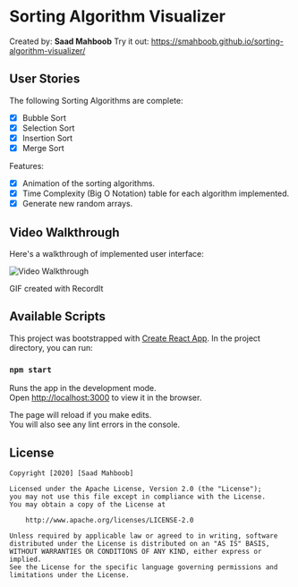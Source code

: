 # Sorting Algorithm Visualizer

Created by: **Saad Mahboob**
Try it out: https://smahboob.github.io/sorting-algorithm-visualizer/
## User Stories

The following Sorting Algorithms are complete:
* [x] Bubble Sort
* [x] Selection Sort
* [x] Insertion Sort
* [x] Merge Sort

Features:
* [x] Animation of the sorting algorithms.
* [x] Time Complexity (Big O Notation) table for each algorithm implemented.
* [x] Generate new random arrays.

## Video Walkthrough 

Here's a walkthrough of implemented user interface:

<img src='http://g.recordit.co/CUePvMfU05.gif' title='Video Walkthrough' width='' alt='Video Walkthrough' />

GIF created with RecordIt


## Available Scripts
This project was bootstrapped with [Create React App](https://github.com/facebook/create-react-app).
In the project directory, you can run:

### `npm start`

Runs the app in the development mode.<br />
Open [http://localhost:3000](http://localhost:3000) to view it in the browser.

The page will reload if you make edits.<br />
You will also see any lint errors in the console.

## License

    Copyright [2020] [Saad Mahboob]

    Licensed under the Apache License, Version 2.0 (the "License");
    you may not use this file except in compliance with the License.
    You may obtain a copy of the License at

        http://www.apache.org/licenses/LICENSE-2.0

    Unless required by applicable law or agreed to in writing, software
    distributed under the License is distributed on an "AS IS" BASIS,
    WITHOUT WARRANTIES OR CONDITIONS OF ANY KIND, either express or implied.
    See the License for the specific language governing permissions and
    limitations under the License.



